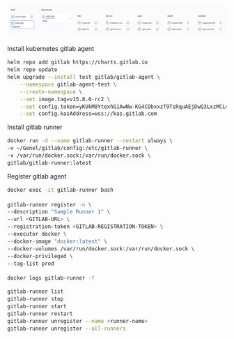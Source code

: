 ![Screenshot](https://github.com/dakual/gitlab-ci-downstream/blob/main/sc.png?raw=true)

Install kubernetes gitlab agent
```sh
helm repo add gitlab https://charts.gitlab.io
helm repo update
helm upgrade --install test gitlab/gitlab-agent \
    --namespace gitlab-agent-test \
    --create-namespace \
    --set image.tag=v15.8.0-rc2 \
    --set config.token=yKUkM8YtexhG1AwNw-KG4CDbxxzT9TsRquAEjDwQ3LxzMCL4LQ \
    --set config.kasAddress=wss://kas.gitlab.com
```

Install gitlab runner
```sh
docker run -d --name gitlab-runner --restart always \
-v ~/Genel/gitlab/config:/etc/gitlab-runner \
-v /var/run/docker.sock:/var/run/docker.sock \
gitlab/gitlab-runner:latest
```

Register gitlab agent
```sh
docker exec -it gitlab-runner bash

gitlab-runner register -n \
--description "Sample Runner 1" \
--url <GITLAB-URL> \
--registration-token <GITLAB-REGISTRATION-TOKEN> \
--executor docker \
--docker-image "docker:latest" \
--docker-volumes /var/run/docker.sock:/var/run/docker.sock \
--docker-privileged \
--tag-list prod

docker logs gitlab-runner -f
```

```sh
gitlab-runner list
gitlab-runner stop
gitlab-runner start
gitlab-runner restart
gitlab-runner unregister --name <runner-name>
gitlab-runner unregister --all-runners
```